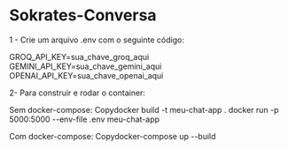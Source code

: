 # Sokrates-Conversa
 
1 - Crie um arquivo .env com o seguinte código:

GROQ_API_KEY=sua_chave_groq_aqui
GEMINI_API_KEY=sua_chave_gemini_aqui
OPENAI_API_KEY=sua_chave_openai_aqui

2- Para construir e rodar o container:

Sem docker-compose:
Copydocker build -t meu-chat-app .
docker run -p 5000:5000 --env-file .env meu-chat-app


Com docker-compose:
Copydocker-compose up --build
